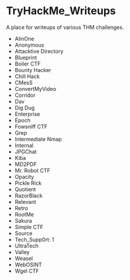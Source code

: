 # TryHackMe_Writeups

A place for writeups of various THM challenges.

- AlinOne
- Anonymous
- Attacktive Directory
- Blueprint
- Boiler CTF
- Bounty Hacker
- Chill Hack
- CMesS
- ConvertMyVideo
- Corridor
- Dav
- Dig Dug
- Enterprise
- Epoch
- Fowsniff CTF
- Grep
- Intermediate Nmap
- Internal
- JPGChat
- Kiba
- MD2PDF
- Mr. Robot CTF
- Opacity
- Pickle Rick
- Quotient
- RazorBlack
- Relevant
- Retro
- RootMe
- Sakura
- Simple CTF
- Source
- Tech_Supp0rt: 1
- UltraTech
- Valley
- Weasel
- WebOSINT
- Wgel CTF
